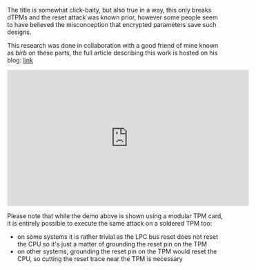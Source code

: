 <!--GEN_META
GEN_TITLE=It's not just Bitlocker, all linux TPM encryption is broken too
GEN_DESCRIPTION=We demonstrate a bypass of Linux TPM FDE
GEN_KEYWORDS=tpm,reset,fde
GEN_AUTHOR=Mate Kukri,birb007
GEN_TIMESTAMP=2024-02-15 23:08
GEN_COPYRIGHT=Copyright (C) birb007, Mate Kukri, 2023-2024
-->

The title is somewhat click-baity, but also true in a way, this only breaks
dTPMs and the reset attack was known prior, however some people seem to have
believed the misconception that encrypted parameters save such designs.

This research was done in collaboration with a good friend of mine known as
_birb_ on these parts, the full article describing this work is hosted on
his blog: <a href="https://hacky.solutions/blog/2024/02/tpm-attack">link</a>

<iframe width="560" height="315" src="https://www.youtube.com/embed/oY7tCZH2w60?si=qfCyHHxsrOyiiMYd" title="YouTube video player" frameborder="0" allow="accelerometer; autoplay; clipboard-write; encrypted-media; gyroscope; picture-in-picture; web-share" allowfullscreen></iframe>

Please note that while the demo above is shown using a modular TPM card,
it is entirely possible to execute the same attack on a soldered TPM too:
- on some systems it is rather trivial as the LPC bus reset does not reset
  the CPU so it's just a matter of grounding the reset pin on the TPM
- on other systems, grounding the reset pin on the TPM would reset the CPU,
  so cutting the reset trace near the TPM is necessary

